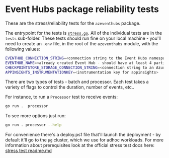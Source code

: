 # Event Hubs package reliability tests

These are the stress/reliability tests for the `azeventhubs` package.

The entrypoint for the tests is [`stress.go`](./stress.go). All of the individual tests are in the `tests` sub-folder. These tests should run fine on your local machine - you'll need to create an `.env` file, in the root of the `azeventhubs` module, with the following values:

```bash
EVENTHUB_CONNECTION_STRING=<connection string to the Event Hubs namespace>
EVENTHUB_NAME=<already created Event Hub - should have at least 4 partitions>
CHECKPOINTSTORE_STORAGE_CONNECTION_STRING=<connection string to an Azure Storage account>
APPINSIGHTS_INSTRUMENTATIONKEY=<instrumentation key for appinsights>
```

There are two types of tests - batch and processor. Each test takes a variety of flags to control the duration, number of events, etc..

For instance, to run a `Processor` test to receive events:

```bash
go run .  processor
```

To see more options just run:

```bash
go run . processor --help
```

For convenience there's a deploy.ps1 file that'll launch the deployment - by default it'll go to the `pg` cluster, which we use for adhoc workloads. For more information about prerequisites look at the official stress test docs here: [stress test readme.md](https://github.com/Azure/azure-sdk-tools/tree/main/tools/stress-cluster/chaos.)
